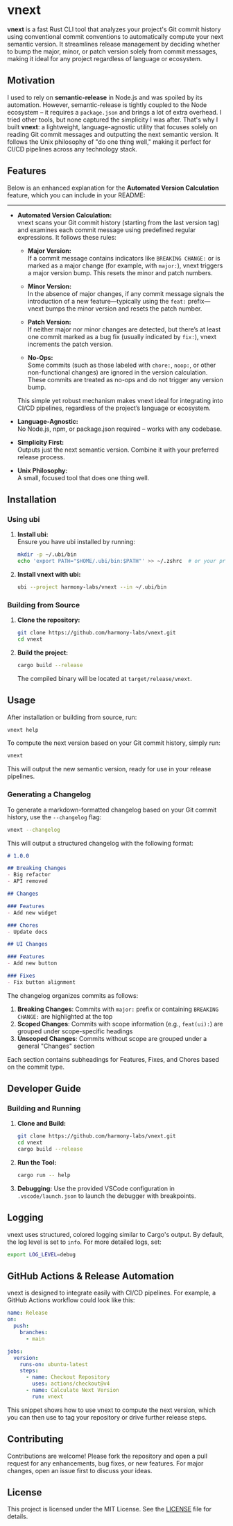 # vnext

**vnext** is a fast Rust CLI tool that analyzes your project's Git commit history using conventional commit conventions to automatically compute your next semantic version. It streamlines release management by deciding whether to bump the major, minor, or patch version solely from commit messages, making it ideal for any project regardless of language or ecosystem.

## Motivation

I used to rely on **semantic-release** in Node.js and was spoiled by its automation. However, semantic-release is tightly coupled to the Node ecosystem – it requires a `package.json` and brings a lot of extra overhead. I tried other tools, but none captured the simplicity I was after. That's why I built **vnext**: a lightweight, language-agnostic utility that focuses solely on reading Git commit messages and outputting the next semantic version. It follows the Unix philosophy of "do one thing well," making it perfect for CI/CD pipelines across any technology stack.

## Features

Below is an enhanced explanation for the **Automated Version Calculation** feature, which you can include in your README:

---

- **Automated Version Calculation:**  
   vnext scans your Git commit history (starting from the last version tag) and examines each commit message using predefined regular expressions. It follows these rules:

   - **Major Version:**  
      If a commit message contains indicators like `BREAKING CHANGE:` or is marked as a major change (for example, with `major:`), vnext triggers a major version bump. This resets the minor and patch numbers.

   - **Minor Version:**  
      In the absence of major changes, if any commit message signals the introduction of a new feature—typically using the `feat:` prefix—vnext bumps the minor version and resets the patch number.

   - **Patch Version:**  
      If neither major nor minor changes are detected, but there’s at least one commit marked as a bug fix (usually indicated by `fix:`), vnext increments the patch version.

   - **No-Ops:**  
      Some commits (such as those labeled with `chore:`, `noop:`, or other non-functional changes) are ignored in the version calculation. These commits are treated as no-ops and do not trigger any version bump.

   This simple yet robust mechanism makes vnext ideal for integrating into CI/CD pipelines, regardless of the project’s language or ecosystem.
- **Language-Agnostic:**  
  No Node.js, npm, or package.json required – works with any codebase.
- **Simplicity First:**  
  Outputs just the next semantic version. Combine it with your preferred release process.
- **Unix Philosophy:**  
  A small, focused tool that does one thing well.

## Installation

### Using ubi

1. **Install ubi:**  
   Ensure you have ubi installed by running:
   ```bash
   mkdir -p ~/.ubi/bin
   echo 'export PATH="$HOME/.ubi/bin:$PATH"' >> ~/.zshrc  # or your preferred shell profile
   ```
2. **Install vnext with ubi:**  
   ```bash
   ubi --project harmony-labs/vnext --in ~/.ubi/bin
   ```

### Building from Source

1. **Clone the repository:**
   ```bash
   git clone https://github.com/harmony-labs/vnext.git
   cd vnext
   ```
2. **Build the project:**
   ```bash
   cargo build --release
   ```
   The compiled binary will be located at `target/release/vnext`.

## Usage

After installation or building from source, run:
```bash
vnext help
```
To compute the next version based on your Git commit history, simply run:
```bash
vnext
```
This will output the new semantic version, ready for use in your release pipelines.

### Generating a Changelog

To generate a markdown-formatted changelog based on your Git commit history, use the `--changelog` flag:
```bash
vnext --changelog
```

This will output a structured changelog with the following format:

```markdown
# 1.0.0

## Breaking Changes
- Big refactor
- API removed

## Changes

### Features
- Add new widget

### Chores
- Update docs

## UI Changes

### Features
- Add new button

### Fixes
- Fix button alignment
```

The changelog organizes commits as follows:

1. **Breaking Changes**: Commits with `major:` prefix or containing `BREAKING CHANGE:` are highlighted at the top
2. **Scoped Changes**: Commits with scope information (e.g., `feat(ui):`) are grouped under scope-specific headings
3. **Unscoped Changes**: Commits without scope are grouped under a general "Changes" section

Each section contains subheadings for Features, Fixes, and Chores based on the commit type.

## Developer Guide

### Building and Running

1. **Clone and Build:**
   ```bash
   git clone https://github.com/harmony-labs/vnext.git
   cd vnext
   cargo build --release
   ```
2. **Run the Tool:**
   ```bash
   cargo run -- help
   ```
3. **Debugging:**
   Use the provided VSCode configuration in `.vscode/launch.json` to launch the debugger with breakpoints.

## Logging

vnext uses structured, colored logging similar to Cargo's output. By default, the log level is set to `info`. For more detailed logs, set:
```bash
export LOG_LEVEL=debug
```

## GitHub Actions & Release Automation

vnext is designed to integrate easily with CI/CD pipelines. For example, a GitHub Actions workflow could look like this:
```yaml
name: Release
on:
  push:
    branches:
      - main

jobs:
  version:
    runs-on: ubuntu-latest
    steps:
      - name: Checkout Repository
        uses: actions/checkout@v4
      - name: Calculate Next Version
        run: vnext
```
This snippet shows how to use vnext to compute the next version, which you can then use to tag your repository or drive further release steps.

## Contributing

Contributions are welcome! Please fork the repository and open a pull request for any enhancements, bug fixes, or new features. For major changes, open an issue first to discuss your ideas.

## License

This project is licensed under the MIT License. See the [LICENSE](LICENSE) file for details.
